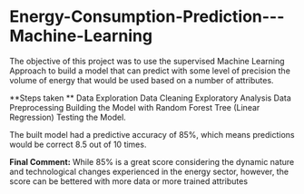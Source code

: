# Energy-Consumption-Prediction---Machine-Learning


The objective of this project was to use the supervised Machine Learning Approach to build a model that can predict with some level of precision the volume of energy that would be used based on a number of attributes.

**Steps taken **
Data Exploration
Data Cleaning
Exploratory Analysis
Data Preprocessing
Building the Model with Random Forest Tree (Linear Regression)
Testing the Model.

The built model had a predictive accuracy of 85%, which means predictions would be correct 8.5 out of 10 times.

**Final Comment:** While 85% is a great score considering the dynamic nature and technological changes experienced in the energy sector, however, the score can be bettered with more data or more trained attributes 
